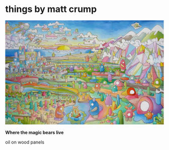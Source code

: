
# things by matt crump


<img src="man/figures/bears.jpg">

**Where the magic bears live**

oil on wood panels
